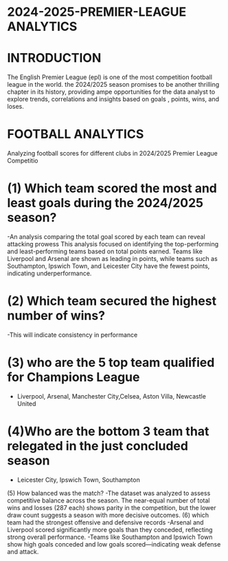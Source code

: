 # 2024-2025-PREMIER-LEAGUE ANALYTICS
# INTRODUCTION
The English Premier League (epl) is one  of the most competition football league in the world. the 2024/2025 season promises to be another thrilling chapter in its history, providing ampe opportunities for the data analyst to explore trends, correlations and insights  based on goals , points, wins, and loses.
# FOOTBALL ANALYTICS
Analyzing football scores for different clubs in 2024/2025 Premier League Competitio

# (1) Which team scored the most and least goals during the 2024/2025 season?
-An analysis comparing the total goal scored by each team can reveal attacking prowess
    This analysis focused on identifying the top-performing and least-performing teams based on total points earned. Teams like Liverpool and Arsenal are shown as leading in points, while teams such as Southampton, Ipswich Town, and Leicester City have the fewest points, indicating underperformance.
# (2) Which team secured the highest number of wins? 
-This will indicate consistency in performance
# (3) who are the 5 top team qualified for Champions League
- Liverpool, Arsenal, Manchester City,Celsea, Aston Villa, Newcastle United
  
# (4)Who are the bottom 3 team that relegated in the just concluded season
- Leicester City, Ipswich Town, Southampton
    
(5) How balanced was the match?
  -The dataset was analyzed to assess competitive balance across the season. The near-equal number of total wins and losses (287 each) shows parity in the competition, but the lower draw count suggests a season with more decisive outcomes.
(6) which team had the strongest offensive and defensive records
  -Arsenal and Liverpool scored significantly more goals than they conceded, reflecting strong overall performance.
  -Teams like Southampton and Ipswich Town show high goals conceded and low goals scored—indicating weak defense and attack.
